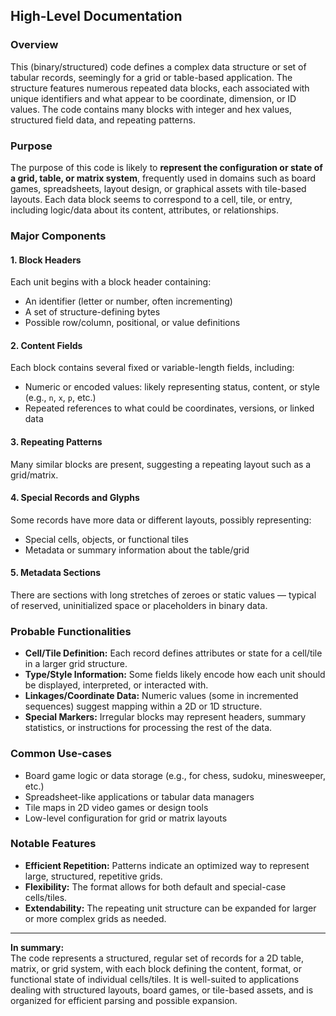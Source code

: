 ## High-Level Documentation

### Overview

This (binary/structured) code defines a complex data structure or set of tabular records, seemingly for a grid or table-based application. The structure features numerous repeated data blocks, each associated with unique identifiers and what appear to be coordinate, dimension, or ID values. The code contains many blocks with integer and hex values, structured field data, and repeating patterns.

### Purpose

The purpose of this code is likely to **represent the configuration or state of a grid, table, or matrix system**, frequently used in domains such as board games, spreadsheets, layout design, or graphical assets with tile-based layouts. Each data block seems to correspond to a cell, tile, or entry, including logic/data about its content, attributes, or relationships.

### Major Components

#### 1. **Block Headers**  
Each unit begins with a block header containing:
  - An identifier (letter or number, often incrementing)
  - A set of structure-defining bytes 
  - Possible row/column, positional, or value definitions

#### 2. **Content Fields**
Each block contains several fixed or variable-length fields, including:
  - Numeric or encoded values: likely representing status, content, or style (e.g., `n`, `x`, `p`, etc.)
  - Repeated references to what could be coordinates, versions, or linked data

#### 3. **Repeating Patterns**  
Many similar blocks are present, suggesting a repeating layout such as a grid/matrix.

#### 4. **Special Records and Glyphs**
Some records have more data or different layouts, possibly representing:
  - Special cells, objects, or functional tiles
  - Metadata or summary information about the table/grid

#### 5. **Metadata Sections**
There are sections with long stretches of zeroes or static values — typical of reserved, uninitialized space or placeholders in binary data.

### Probable Functionalities

- **Cell/Tile Definition:** Each record defines attributes or state for a cell/tile in a larger grid structure.
- **Type/Style Information:** Some fields likely encode how each unit should be displayed, interpreted, or interacted with.
- **Linkages/Coordinate Data:** Numeric values (some in incremented sequences) suggest mapping within a 2D or 1D structure.
- **Special Markers:** Irregular blocks may represent headers, summary statistics, or instructions for processing the rest of the data.

### Common Use-cases

- Board game logic or data storage (e.g., for chess, sudoku, minesweeper, etc.)
- Spreadsheet-like applications or tabular data managers
- Tile maps in 2D video games or design tools
- Low-level configuration for grid or matrix layouts

### Notable Features

- **Efficient Repetition:** Patterns indicate an optimized way to represent large, structured, repetitive grids.
- **Flexibility:** The format allows for both default and special-case cells/tiles.
- **Extendability:** The repeating unit structure can be expanded for larger or more complex grids as needed.

---

**In summary:**  
The code represents a structured, regular set of records for a 2D table, matrix, or grid system, with each block defining the content, format, or functional state of individual cells/tiles. It is well-suited to applications dealing with structured layouts, board games, or tile-based assets, and is organized for efficient parsing and possible expansion.